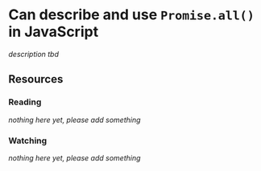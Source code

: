 # Can describe and use `Promise.all()` in JavaScript
_description tbd_
## Resources
### Reading
_nothing here yet, please add something_
### Watching
_nothing here yet, please add something_
